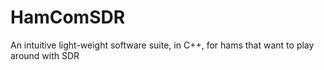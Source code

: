 # HamComSDR
An intuitive light-weight software suite, in C++, for hams that want to play around with SDR 
